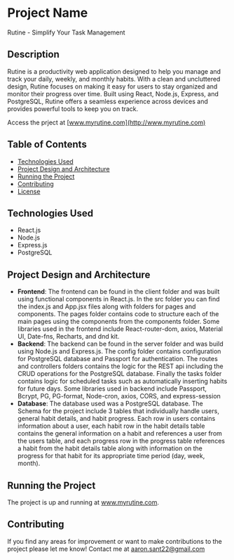 # Project Name

Rutine - Simplify Your Task Management

## Description

Rutine is a productivity web application designed to help you manage and track your daily, weekly, and monthly habits. With a clean and uncluttered design, Rutine focuses on making it easy for users to stay organized and monitor their progress over time. Built using React, Node.js, Express, and PostgreSQL, Rutine offers a seamless experience across devices and provides powerful tools to keep you on track.

Access the prject at [www.myrutine.com](http://www.myrutine.com)

## Table of Contents

- [Technologies Used](#technologies-used)
- [Project Design and Architecture](#project-design-and-architecture)
- [Running the Project](#running-the-project)
- [Contributing](#contributing)
- [License](#license)

## Technologies Used

- React.js
- Node.js
- Express.js
- PostgreSQL

## Project Design and Architecture

- **Frontend**: The frontend can be found in the client folder and was built using functional components in React.js. In the src folder you can find the index.js and App.jsx files along with folders for pages and components. The pages folder contains code to structure each of the main pages using the components from the components folder. Some libraries used in the frontend include React-router-dom, axios, Material UI, Date-fns, Recharts, and dnd kit.
- **Backend**: The backend can be found in the server folder and was build using Node.js and Express.js. The config folder contains configuration for PostgreSQL database and Passport for authentication. The routes and controllers folders contains the logic for the REST api including the CRUD operations for the PostgreSQL database. Finally the tasks folder contains logic for scheduled tasks such as automatically inserting habits for future days. Some libraries used in backend include Passport, Bcrypt, PG, PG-format, Node-cron, axios, CORS, and express-session   
- **Database**: The database used was a PostgreSQL database. The Schema for the project include 3 tables that individually handle users, general habit details, and habit progress. Each row in users contains information about a user, each habit row in the habit details table contains the general information on a habit and references a user from the users table, and each progress row in the progress table references a habit from the habit details table along with information on the progress for that habit for its appropriate time period (day, week, month).

## Running the Project

The project is up and running at www.myrutine.com.

## Contributing

If you find any areas for improvement or want to make contributions to the project please let me know! Contact me at aaron.sant22@gmail.com



